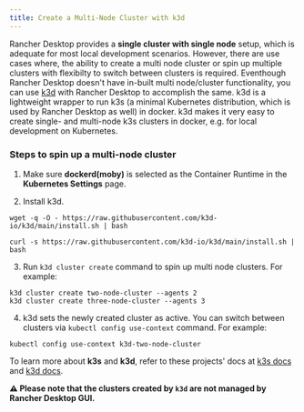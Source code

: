 ```yaml
---
title: Create a Multi-Node Cluster with k3d
---
```


<head>
  <link rel="canonical" href="https://docs.rancherdesktop.io/how-to-guides/create-multi-node-cluster"/>
</head>

Rancher Desktop provides a **single cluster with single node** setup, which is adequate for most local development scenarios. However, there are use cases where, the ability to create a multi node cluster or spin up multiple clusters with flexibilty to switch between clusters is required. Eventhough Rancher Desktop doesn't have in-built multi node/cluster functionality, you can use [k3d](https://k3d.io) with Rancher Desktop to accomplish the same. k3d is a lightweight wrapper to run k3s (a minimal Kubernetes distribution, which is used by Rancher Desktop as well) in docker. k3d makes it very easy to create single- and multi-node k3s clusters in docker, e.g. for local development on Kubernetes.

### Steps to spin up a multi-node cluster

1. Make sure **dockerd(moby)** is selected as the Container Runtime in the **Kubernetes Settings** page.

2. Install k3d.

<Tabs groupId="installation-approach">
  <TabItem value="wget" default>

```
wget -q -O - https://raw.githubusercontent.com/k3d-io/k3d/main/install.sh | bash
```

  </TabItem>
  <TabItem value="curl">

```
curl -s https://raw.githubusercontent.com/k3d-io/k3d/main/install.sh | bash
```

  </TabItem>
</Tabs>

3. Run `k3d cluster create` command to spin up multi node clusters. For example:

```
k3d cluster create two-node-cluster --agents 2
k3d cluster create three-node-cluster --agents 3
```

4. k3d sets the newly created cluster as active. You can switch between clusters via `kubectl config use-context` command. For example:

```
kubectl config use-context k3d-two-node-cluster
```
To learn more about **k3s** and **k3d**, refer to these projects' docs at [k3s docs](https://docs.k3s.io/) and [k3d docs](https://k3d.io/).

**:warning: Please note that the clusters created by `k3d` are not managed by Rancher Desktop GUI.**

